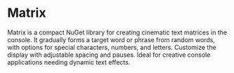 # Matrix
Matrix is a compact NuGet library for creating cinematic text matrices in the console. It gradually forms a target word or phrase from random words, with options for special characters, numbers, and letters. Customize the display with adjustable spacing and pauses. Ideal for creative console applications needing dynamic text effects.

